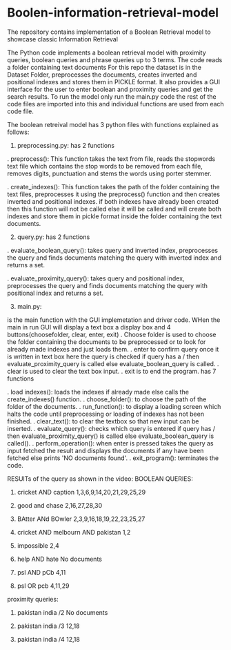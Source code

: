 # Boolen-information-retrieval-model
The repository contains implementation of a Boolean Retrieval model to showcase classic Information Retrieval

The Python code implements a boolean retrieval model with proximity queries, boolean queries and
phrase queries up to 3 terms. The code reads a folder containing text documents For this repo the dataset is in the Dataset Folder, preprocesses the documents, 
creates inverted and positional indexes and stores them in PICKLE format. It also provides a GUI interface for the user
to enter boolean and proximity queries and get the search results. To run the model only run the main.py code the rest of the code files are imported into this
and individual functions are used from each code file.

The boolean retreival model has 3 python files with functions explained as follows: 
1) preprocessing.py: 
has 2 functions

. preprocess(): This function takes the text from file, reads the stopwords text file which contains the stop words to be
removed from each file, removes digits, punctuation and stems the words using porter stemmer.

. create_indexes(): This function takes the path of the folder containing the text files,
preprocesses it using the preprocess() function and then creates inverted and positional indexes.
if both indexes have already been created then this function will not be called else it will
be called and will create both indexes and store them in pickle format inside the folder containing
the text documents.

2) query.py:
has 2 functions

. evaluate_boolean_query(): takes query and inverted index, preprocesses the query and finds documents
matching the query with inverted index and returns a set.

. evaluate_proximity_query(): takes query and positional index, preprocesses the query and finds documents
matching the query with positional index and returns a set. 

3) main.py: 

is the main function with the GUI implemetation and driver code.
WHen the main in run GUI will display a text box a display box and 4 buttons(choosefolder, clear, enter, exit)
. Choose folder is used to choose the folder containing the documents to be preprocessed or to look for already made indexes and just loads them.
. enter to confirm query once it is written in text box here the query is checked if query has a / then evaluate_proximity_query is called else evaluate_boolean_query is called.
. clear is used to clear the text box input.
. exit is to end the program.
has 7 functions

. load indexes(): loads the indexes if already made else calls the create_indexes() function.
. choose_folder(): to choose the path of the folder of the documents.
. run_function(): to display a loading screen which halts the code until preprocessing or loading of indexes has not been finished.
. clear_text(): to clear the textbox so that new input can be inserted.
. evaluate_query(): checks which query is entered if query has / then evaluate_proximity_query() is called else evaluate_boolean_query is called().
. perform_operation(): when enter is pressed takes the query as input fetched the result and displays the documents if any have been fetched else prints 'NO documents found'.
. exit_program(): terminates the code.

RESUlTs of the query as shown in the video: 
BOOLEAN QUERIES: 

1) cricket AND caption 
	1,3,6,9,14,20,21,29,25,29

2) good and chase
	2,16,27,28,30

3) BAtter ANd BOwler
	2,3,9,16,18,19,22,23,25,27

4) cricket AND melbourn AND pakistan
	1,2

5) impossible
	2,4

6) help AND hate
	No documents

7) psl AND pCb
	4,11

8) psl OR pcb
	4,11,29

proximity queries: 

1) pakistan india /2
	No documents

2) pakistan india /3
	12,18

3) pakistan india /4
	12,18
